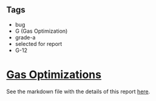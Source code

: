 ## Tags

- bug
- G (Gas Optimization)
- grade-a
- selected for report
- G-12

# [Gas Optimizations](https://github.com/code-423n4/2022-11-stakehouse-findings/issues/331) 

See the markdown file with the details of this report [here](https://github.com/code-423n4/2022-11-stakehouse-findings/blob/main/data/IllIllI-G.md).